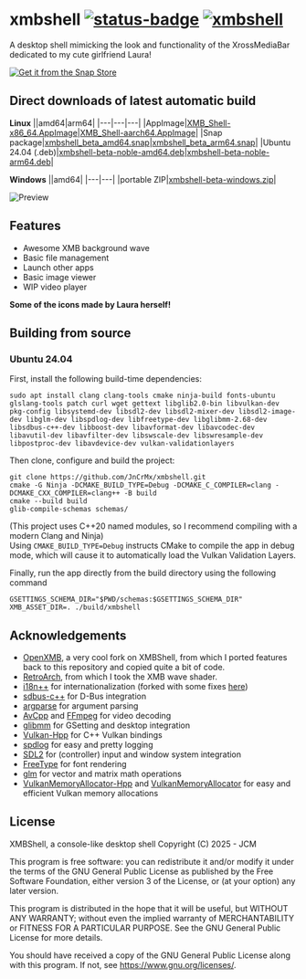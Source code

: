 # xmbshell [![status-badge](https://woodpecker.jcm.re/api/badges/16/status.svg)](https://woodpecker.jcm.re/repos/16) [![xmbshell](https://snapcraft.io/xmbshell/badge.svg)](https://snapcraft.io/xmbshell)

A desktop shell mimicking the look and functionality of the XrossMediaBar dedicated to my cute girlfriend Laura!

[![Get it from the Snap Store](https://snapcraft.io/en/dark/install.svg)](https://snapcraft.io/xmbshell)

## Direct downloads of latest automatic build

**Linux**
||amd64|arm64|
|---|---|---|
|AppImage|[XMB_Shell-x86_64.AppImage](https://woodpecker.web.garage.jcm.re/artifacts/XMB-OS/xmbshell/main/public/XMB_Shell-x86_64.AppImage)|[XMB_Shell-aarch64.AppImage](https://woodpecker.web.garage.jcm.re/artifacts/XMB-OS/xmbshell/main/public/XMB_Shell-aarch64.AppImage)|
|Snap package|[xmbshell_beta_amd64.snap](https://woodpecker.web.garage.jcm.re/artifacts/XMB-OS/xmbshell/main/public/xmbshell_beta_amd64.snap)|[xmbshell_beta_arm64.snap](https://woodpecker.web.garage.jcm.re/artifacts/XMB-OS/xmbshell/main/public/xmbshell_beta_arm64.snap)|
|Ubuntu 24.04 (.deb)|[xmbshell-beta-noble-amd64.deb](https://woodpecker.web.garage.jcm.re/artifacts/XMB-OS/xmbshell/main/public/xmbshell-beta-noble-amd64.deb)|[xmbshell-beta-noble-arm64.deb](https://woodpecker.web.garage.jcm.re/artifacts/XMB-OS/xmbshell/main/public/xmbshell-beta-noble-arm64.deb)|

**Windows**
||amd64|
|---|---|
|portable ZIP|[xmbshell-beta-windows.zip](https://woodpecker.web.garage.jcm.re/artifacts/XMB-OS/xmbshell/main/public/xmbshell-beta-windows.zip)|

![Preview](https://woodpecker.web.garage.jcm.re/artifacts/XMB-OS/xmbshell/main/public/test-output.webp)

## Features
- Awesome XMB background wave
- Basic file management
- Launch other apps
- Basic image viewer
- WIP video player

**Some of the icons made by Laura herself!**

## Building from source

### Ubuntu 24.04

First, install the following build-time dependencies:
```
sudo apt install clang clang-tools cmake ninja-build fonts-ubuntu glslang-tools patch curl wget gettext libglib2.0-bin libvulkan-dev pkg-config libsystemd-dev libsdl2-dev libsdl2-mixer-dev libsdl2-image-dev libglm-dev libspdlog-dev libfreetype-dev libglibmm-2.68-dev libsdbus-c++-dev libboost-dev libavformat-dev libavcodec-dev libavutil-dev libavfilter-dev libswscale-dev libswresample-dev libpostproc-dev libavdevice-dev vulkan-validationlayers
```

Then clone, configure and build the project:
```
git clone https://github.com/JnCrMx/xmbshell.git
cmake -G Ninja -DCMAKE_BUILD_TYPE=Debug -DCMAKE_C_COMPILER=clang -DCMAKE_CXX_COMPILER=clang++ -B build
cmake --build build
glib-compile-schemas schemas/
```
(This project uses C++20 named modules, so I recommend compiling with a modern Clang and Ninja) <br>
Using `CMAKE_BUILD_TYPE=Debug` instructs CMake to compile the app in debug mode, which will cause it to automatically load
the Vulkan Validation Layers.

Finally, run the app directly from the build directory using the following command
```
GSETTINGS_SCHEMA_DIR="$PWD/schemas:$GSETTINGS_SCHEMA_DIR" XMB_ASSET_DIR=. ./build/xmbshell
```

## Acknowledgements
- [OpenXMB](https://github.com/phenom64/OpenXMB), a very cool fork on XMBShell, from which I ported features back to this repository and copied quite a bit of code.
- [RetroArch](https://github.com/libretro/RetroArch), from which I took the XMB wave shader.
- [i18n++](https://github.com/zauguin/i18n-cpp) for internationalization (forked with some fixes [here](https://github.com/JnCrMx/i18n-cpp))
- [sdbus-c++](https://github.com/Kistler-Group/sdbus-cpp) for D-Bus integration
- [argparse](https://github.com/p-ranav/argparse) for argument parsing
- [AvCpp](https://github.com/h4tr3d/avcpp) and [FFmpeg](https://www.ffmpeg.org/) for video decoding
- [glibmm](https://gitlab.gnome.org/GNOME/glibmm) for GSetting and desktop integration
- [Vulkan-Hpp](https://github.com/KhronosGroup/Vulkan-Hpp) for C++ Vulkan bindings
- [spdlog](https://github.com/gabime/spdlog) for easy and pretty logging
- [SDL2](https://libsdl.org/) for (controller) input and window system integration
- [FreeType](https://freetype.org/) for font rendering
- [glm](https://glm.g-truc.net/) for vector and matrix math operations
- [VulkanMemoryAllocator-Hpp](https://github.com/YaaZ/VulkanMemoryAllocator-Hpp) and [VulkanMemoryAllocator](https://github.com/GPUOpen-LibrariesAndSDKs/VulkanMemoryAllocator) for easy and efficient Vulkan memory allocations

## License
XMBShell, a console-like desktop shell
Copyright (C) 2025 - JCM

This program is free software: you can redistribute it and/or modify
it under the terms of the GNU General Public License as published by
the Free Software Foundation, either version 3 of the License, or
(at your option) any later version.

This program is distributed in the hope that it will be useful,
but WITHOUT ANY WARRANTY; without even the implied warranty of
MERCHANTABILITY or FITNESS FOR A PARTICULAR PURPOSE.  See the
GNU General Public License for more details.

You should have received a copy of the GNU General Public License
along with this program.  If not, see <https://www.gnu.org/licenses/>.
